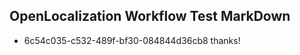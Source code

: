 ## OpenLocalization Workflow Test MarkDown
* 6c54c035-c532-489f-bf30-084844d36cb8 thanks!

<!--HONumber=Jul16_HO4-->


